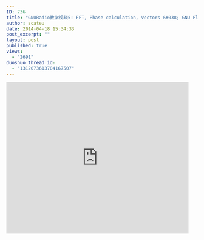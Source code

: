 ```yaml
---
ID: 736
title: "GNURadio教学视频5: FFT, Phase calculation, Vectors &#038; GNU Plot"
author: scateu
date: 2014-04-18 15:34:33
post_excerpt: ""
layout: post
published: true
views:
  - "2691"
duoshuo_thread_id:
  - "1312073613704167507"
---
```

<iframe src="http://www.tudou.com/programs/view/html5embed.action?type=0&code=sVoy2UO_fTE&lcode=&resourceId=365568264_06_05_99" allowtransparency="true" scrolling="no" border="0" frameborder="0" style="width:480px;height:400px;"></iframe>

